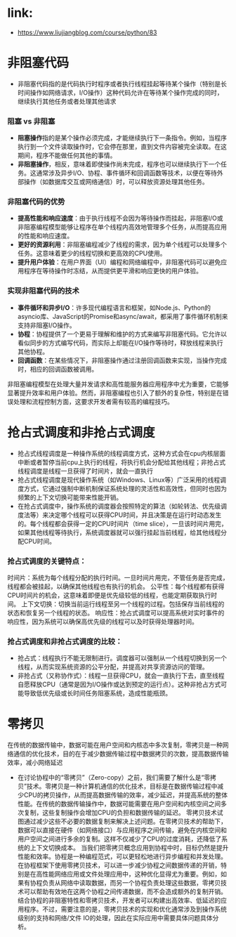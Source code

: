 # link:
- https://www.liujiangblog.com/course/python/83
# 非阻塞代码
- 非阻塞代码指的是代码执行时程序或者执行线程挂起等待某个操作（特别是长时间操作如网络请求，I/O操作）这种代码允许在等待某个操作完成的同时，继续执行其他任务或者处理其他请求

### 阻塞 vs 非阻塞
- **阻塞操作**指的是某个操作必须完成，才能继续执行下一条指令。例如，当程序执行到一个文件读取操作时，它会停在那里，直到文件内容被完全读取。在这期间，程序不能做任何其他的事情。
- **非阻塞操作**，相反，意味着即使操作尚未完成，程序也可以继续执行下一个任务。这通常涉及异步I/O、协程、事件循环和回调函数等技术，以便在等待外部操作（如数据库交互或网络通信）时，可以释放资源处理其他任务。

### 非阻塞代码的优势
- **提高性能和响应速度**：由于执行线程不会因为等待操作而挂起，非阻塞I/O或非阻塞编程模型能够让程序在单个线程内高效地管理多个任务，从而提高应用的性能和响应速度。
- **更好的资源利用**：非阻塞编程减少了线程的需求，因为单个线程可以处理多个任务。这意味着更少的线程切换和更高效的CPU使用。
- **提升用户体验**：在用户界面（UI）编程和网络编程中，非阻塞代码可以避免应用程序在等待操作时冻结，从而提供更平滑和响应更快的用户体验。

### 实现非阻塞代码的技术
- **事件循环和异步I/O**：许多现代编程语言和框架，如Node.js、Python的asyncio库、JavaScript的Promise和async/await，都采用了事件循环机制来支持非阻塞I/O操作。
- **协程**：协程提供了一个更易于理解和维护的方式来编写非阻塞代码。它允许以看似同步的方式编写代码，而实际上却能在I/O操作等待时，释放线程来执行其他协程。
- **回调函数**：在某些情况下，非阻塞操作通过注册回调函数来实现，当操作完成时，相应的回调函数被调用。

非阻塞编程模型在处理大量并发请求和高性能服务器应用程序中尤为重要，它能够显著提升效率和用户体验。然而，非阻塞编程也引入了额外的复杂性，特别是在错误处理和流程控制方面，这要求开发者需有较高的编程技巧。

# 抢占式调度和非抢占式调度
- 抢占式线程调度是一种操作系统的线程调度方式，这种方式会在cpu内核层面中断或者暂停当前cpu上执行的线程，将执行机会分配给其他线程；非抢占式线程调度是线程一旦获得了时间片，就会一直执行
- 抢占式线程调度是现代操作系统（如Windows、Linux等）广泛采用的线程调度方式，它通过强制中断机制保证系统处理的灵活性和高效性，但同时也因为频繁的上下文切换可能带来性能开销。
- 在抢占式调度中，操作系统的调度器会按照特定的算法（如轮转法、优先级调度法等）来决定哪个线程可以获得CPU时间，并且决策是在运行时动态发生的。每个线程都会获得一定的CPU时间片（time slice），一旦该时间片用完，如果其他线程等待执行，系统调度器就可以强行挂起当前线程，给其他线程分配CPU时间。
### 抢占式调度的关键特点：
时间片：系统为每个线程分配的执行时间。一旦时间片用完，不管任务是否完成，线程都会被挂起，以确保其他线程也有执行的机会。
公平性：每个线程都有获得CPU时间片的机会，这意味着即便是优先级较低的线程，也能定期获取执行时间。
上下文切换：切换当前运行线程至另一个线程的过程。包括保存当前线程的状态和恢复另一个线程的状态。
响应性：抢占式调度可以提高系统对实时事件的响应性，因为系统可以确保高优先级的线程可以及时获得处理器时间。
### 抢占式调度和非抢占式调度的比较：
- 抢占式：线程执行不能无限制进行。调度器可以强制从一个线程切换到另一个线程，从而实现系统资源的公平分配，并提高对共享资源访问的管理。
- 非抢占式（又称协作式）：线程一旦获得CPU，就会一直执行下去，直至线程自愿释放CPU（通常是因为I/O操作或达到预定的运行点）。这种非抢占方式可能导致低优先级或长时间任务阻塞系统，造成性能瓶颈。
# 零拷贝
在传统的数据传输中，数据可能在用户空间和内核态中多次复制，零拷贝是一种网络通信的优化技术，目的在于减少数据传输过程中数据拷贝的次数，提高数据传输效率，减小网络延迟

- 在讨论协程中的“零拷贝”（Zero-copy）之前，我们需要了解什么是“零拷贝”技术。零拷贝是一种计算机通信的优化技术，目标是在数据传输过程中减少CPU的拷贝操作，从而提高数据传输的效率，减少延迟，并提高系统的整体性能。在传统的数据传输操作中，数据可能需要在用户空间和内核空间之间多次复制，这些复制操作会增加CPU的负担和数据传输的延迟。
零拷贝技术试图通过减少这些不必要的数据复制来解决上述问题。在零拷贝技术的帮助下，数据可以直接在硬件（如网络接口）与应用程序之间传输，避免在内核空间和用户空间之间进行多余的复制。这样不仅减少了CPU的过度消耗，还降低了系统的上下文切换成本。
当我们把零拷贝概念应用到协程中时，目标仍然是提升性能和效率。协程是一种编程范式，可以更轻松地进行异步编程和并发处理。在协程框架下使用零拷贝技术，可以进一步减少协程之间数据传递的开销，特别是在高性能网络应用或文件处理应用中，这种优化显得尤为重要。例如，如果有协程负责从网络中读取数据，而另一个协程负责处理这些数据，零拷贝技术可以帮助有效地在这两个协程之间传递数据，而不会造成额外的复制开销。
结合协程的非阻塞特性和零拷贝技术，开发者可以构建出高效率、低延迟的应用程序。不过，需要注意的是，零拷贝技术的实现和优化通常涉及到操作系统级别的支持和网络/文件 IO的处理，因此在实际应用中需要具体问题具体分析。
